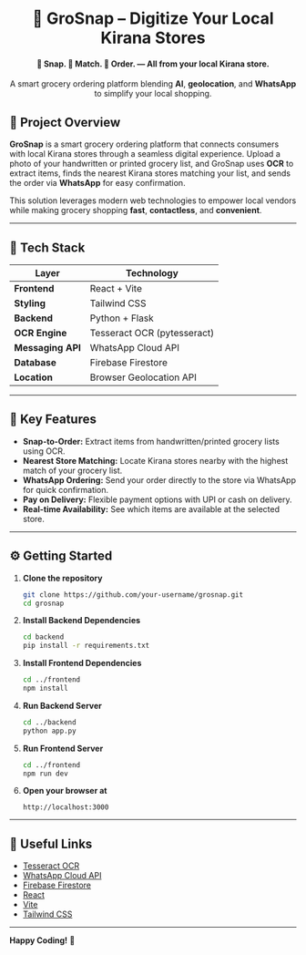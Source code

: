 # <h1 align="center">🛒 GroSnap – Digitize Your Local Kirana Stores</h1>

<h4 align="center">📸 Snap. 📍 Match. 📲 Order. — All from your local Kirana store.</h4>

<p align="center">
  A smart grocery ordering platform blending <b>AI</b>, <b>geolocation</b>, and <b>WhatsApp</b> to simplify your local shopping.
</p>

## 🚀 Project Overview

**GroSnap** is a smart grocery ordering platform that connects consumers with local Kirana stores through a seamless digital experience. Upload a photo of your handwritten or printed grocery list, and GroSnap uses **OCR** to extract items, finds the nearest Kirana stores matching your list, and sends the order via **WhatsApp** for easy confirmation.

This solution leverages modern web technologies to empower local vendors while making grocery shopping **fast**, **contactless**, and **convenient**.

---

## 🧰 Tech Stack

| Layer          | Technology                |
| -------------- | -------------------------|
| **Frontend**   | React + Vite             |
| **Styling**    | Tailwind CSS             |
| **Backend**    | Python + Flask           |
| **OCR Engine** | Tesseract OCR (pytesseract) |
| **Messaging API** | WhatsApp Cloud API     |
| **Database**   | Firebase Firestore       |
| **Location**   | Browser Geolocation API  |

---

## 📸 Key Features

- **Snap-to-Order:** Extract items from handwritten/printed grocery lists using OCR.
- **Nearest Store Matching:** Locate Kirana stores nearby with the highest match of your grocery list.
- **WhatsApp Ordering:** Send your order directly to the store via WhatsApp for quick confirmation.
- **Pay on Delivery:** Flexible payment options with UPI or cash on delivery.
- **Real-time Availability:** See which items are available at the selected store.

---

## ⚙️ Getting Started

1. **Clone the repository**

    ```bash
    git clone https://github.com/your-username/grosnap.git
    cd grosnap
    ```

2. **Install Backend Dependencies**

    ```bash
    cd backend
    pip install -r requirements.txt
    ```

3. **Install Frontend Dependencies**

    ```bash
    cd ../frontend
    npm install
    ```

4. **Run Backend Server**

    ```bash
    cd ../backend
    python app.py
    ```

5. **Run Frontend Server**

    ```bash
    cd ../frontend
    npm run dev
    ```

6. **Open your browser at**

    ```
    http://localhost:3000
    ```

---

## 🔗 Useful Links

- [Tesseract OCR](https://github.com/tesseract-ocr/tesseract)
- [WhatsApp Cloud API](https://developers.facebook.com/docs/whatsapp)
- [Firebase Firestore](https://firebase.google.com/docs/firestore)
- [React](https://reactjs.org/)
- [Vite](https://vitejs.dev/)
- [Tailwind CSS](https://tailwindcss.com/)

---

**Happy Coding!** 🚀
